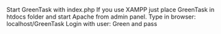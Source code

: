 Start GreenTask with index.php
If you use XAMPP just place GreenTask in htdocs folder and start Apache from admin panel.
Type in browser: localhost/GreenTask
Login with user: Green and pass
